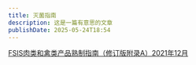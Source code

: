 ```yaml
---
title: 灭菌指南
description: 这是一篇有意思的文章
publishDate: 2025-05-24T18:54
---
```

[FSIS肉类和禽类产品熟制指南（修订版附录A）2021年12月](https://www.fsis.usda.gov/sites/default/files/media_file/documents/FSIS-GD-2021-0014-Chinese.pdf)
